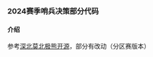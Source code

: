 ### 2024赛季哨兵决策部分代码
#### 介绍
参考[深北莫北极熊开源](https://gitee.com/SMBU-POLARBEAR/pb_rm_simulation)，部分有改动（分区赛版本）
